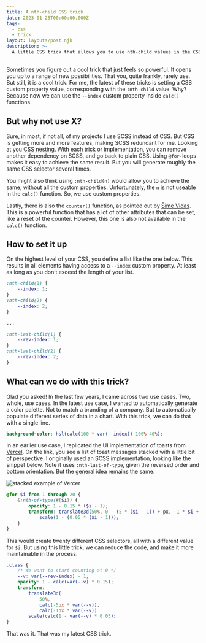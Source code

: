 ```yaml
---
title: A nth-child CSS trick
date: 2023-01-25T00:00:00.000Z
tags:
  - css
  - trick
layout: layouts/post.njk
description: >-
  A little CSS trick that allows you to use nth-child values in the CSS calc() function.
---
```


Sometimes you figure out a cool trick that just feels so powerful. It opens you up to a range of new possibilities. That you, quite frankly, rarely use. But still, it is a cool trick. For me, the latest of these tricks is setting a CSS custom property value, corresponding with the `:nth-child` value. Why? Because now we can use the `--index` custom property inside `calc()` functions.

## But why not use X?

Sure, in most, if not all, of my projects I use SCSS instead of CSS. But CSS is getting more and more features, making SCSS redundant for me. Looking at you [CSS nesting](https://www.w3.org/TR/css-nesting-1/). With each trick or implementation, you can remove another dependency on SCSS, and go back to plain CSS. Using `@for-`loops makes it easy to achieve the same result. But you will generate roughly the same CSS selector several times.

You might also think using `:nth-child(n)` would allow you to achieve the same, without all the custom properties. Unfortunately, the `n` is not useable in the `calc()` function. So, we use custom properties.

Lastly, there is also the `counter()` function, as pointed out by [Šime Vidas](https://elk.zone/mastodon.world/@simevidas@mastodon.social/109752614707368503). This is a powerful function that has a lot of other attributes that can be set, like a reset of the counter. However, this one is also not available in the `calc()` function.

## How to set it up

On the highest level of your CSS, you define a list like the one below. This results in all elements having access to a `--index` custom property. At least as long as you don’t exceed the length of your list.

```css
:nth-child(1) {
	--index: 1;
}
:nth-child(2) {
	--index: 2;
}

... 

:nth-last-child(1) {
	--rev-index: 1;
}
:nth-last-child(2) {
	--rev-index: 2;
}
```

## What can we do with this trick?

Glad you asked! In the last few years, I came across two use cases. Two, whole, use cases. In the latest use case, I wanted to automatically generate a color palette. Not to match a branding of a company. But to automatically populate different series of data in a chart. With this trick, we can do that with a single line.

```scss
background-color: hsl(calc(100 * var(--index)) 100% 40%);
```

In an earlier use case, I replicated the UI implementation of toasts from [Vercel](https://vercel.com/design/toast). On the link, you see a list of toast messages stacked with a little bit of perspective. I originally used an SCSS implementation, looking like the snippet below. Note it uses `:nth-last-of-type`, given the reversed order and bottom orientation. But the general idea remains the same.

![stacked example of Vercer](/img/stacked-nth-child.png)

```scss
@for $i from 1 through 20 {
	&:nth-of-type(#{$i}) {
		opacity: 1 - 0.15 * ($i - 1);
		transform: translate3d(50%, 0 - (5 * ($i - 1)) + px, -1 * $i + px)
			scale(1 - (0.05 * ($i - 1)));
	}
}
```

This would create twenty different CSS selectors, all with a different value for `$i`. But using this little trick, we can reduce the code, and make it more maintainable in the process.

```css
.class {
	/* We want to start counting at 0 */
	--v: var(--rev-index) - 1;
	opacity: 1 - calc(var(--v) * 0.15);
	transform:
		translate3d(
			50%,
			calc(-5px * var(--v)),
			calc(-1px * var(--v))
		scale(calc(1 - var(--v) * 0.05);
}
```

That was it. That was my latest CSS trick.
